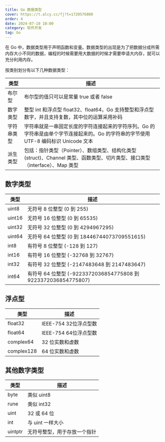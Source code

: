 ```yaml
---
title: Go 数据类型
cover: https://t.alcy.cc/fj?t=1720576800
order: 4
date: 2024-07-10 10:00
category: 软件开发
tag: Go
---
```


在 Go 中，数据类型用于声明函数和变量。数据类型的出现是为了把数据分成所需内存大小不同的数据，编程的时候需要用大数据的时候才需要申请大内存，就可以充分利用内存。

按类别划分有以下几种数据类型：

|类型|描述|
|---|---|
|布尔型|布尔型的值只可以是常量 true 或者 false|
|数字类型|整型 int 和浮点型 float32、float64，Go 支持整型和浮点型数字，并且支持复数，其中位的运算采用补码|
|字符串类型|字符串就是一串固定长度的字符连接起来的字符序列。Go 的字符串是由单个字节连接起来的。Go 的字符串的字节使用 UTF-8 编码标识 Unicode 文本|
|派生类型|包括：指针类型（Pointer）、数组类型、结构化类型(struct)、Channel 类型、函数类型、切片类型、接口类型（interface）、Map 类型|

## 数字类型

|类型|描述|
|---|---|
|uint8|无符号 8 位整型 (0 到 255)|
|uint16|无符号 16 位整型 (0 到 65535)|
|uint32|无符号 32 位整型 (0 到 4294967295)|
|uint64|无符号 64 位整型 (0 到 18446744073709551615)|
|int8|有符号 8 位整型 (-128 到 127)|
|int16|有符号 16 位整型 (-32768 到 32767)|
|int32|有符号 32 位整型 (-2147483648 到 2147483647)|
|int64|有符号 64 位整型 (-9223372036854775808 到 9223372036854775807)|

## 浮点型

|类型|描述|
|---|---|
|float32|IEEE-754 32位浮点型数|
|float64|IEEE-754 64位浮点型数|
|complex64|32 位实数和虚数|
|complex128|64 位实数和虚数|

## 其他数字类型

|类型|描述|
|---|---|
|byte|类似 uint8|
|rune|类似 int32|
|uint|32 或 64 位|
|int|与 uint 一样大小|
|uintptr|无符号整型，用于存放一个指针|
